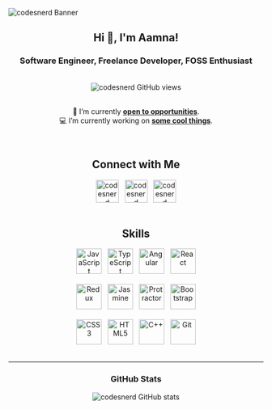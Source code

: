 <!-- Banner -->

![codesnerd Banner](https://github.com/codesnerd/codesnerd/assets/70039999/80807c22-1262-4188-8fd4-f049d2969cb3.gif)

<!-- Introduction -->
<section align="center">
  <h1>Hi 👋, I'm Aamna!</h1>
  <h3>Software Engineer, Freelance Developer, FOSS Enthusiast</h3>
</section>
<br />

<!-- Profile Views -->
<div align="center">
  <img src="https://komarev.com/ghpvc/?username=codesnerd&label=Profile%20views&color=2a5fd7&style=flat" alt="codesnerd GitHub views"/>
</div>
<br />

<!-- Recent Work -->
<section align="center">
  <p>
    🔭 I’m currently <b><a href="https://codesnerd.com/now#open-to">open to opportunities</a></b>.
    <br />
    💻 I’m currently working on <b><a href="https://codesnerd.com/now#working-on">some cool things</a></b>.
  <p>
</section>
<br />

<!-- Connect With Me -->
<section align="center">
  <h2>Connect with Me</h2>
  <div>
    <a href="https://codesnerd.com/"><img src="https://github.com/codesnerd/codesnerd/assets/70039999/c486b75c-fb28-4017-bc88-b273ec7c15dd.png" width="45" height="45" alt="codesnerd website" /></a>
    &nbsp;&nbsp;<a href="https://www.linkedin.com/in/codesnerd/"><img src="https://github.com/codesnerd/codesnerd/assets/70039999/49ae4d43-761e-4282-89cc-2557e60bffd1.png" width="45" height="45" alt="codesnerd LinkedIn" /></a>
    &nbsp;&nbsp;<a href="mailto:contact@codesnerd.com"><img src="https://github.com/codesnerd/codesnerd/assets/70039999/1e562f77-ab3a-41c6-91b3-54fdbaff44dd.png" width="45" height="45" alt="codesnerd email" /></a>
  </div>
</section>
<br />

<!-- Skills -->
<section align="center">
  <h2>Skills</h2>
  <div>
    <img src="https://github.com/codesnerd/codesnerd/assets/70039999/0f05be00-7e37-43b8-a7e9-d6068ec49391.png" width="50" height="50" alt="JavaScript" />
    &nbsp;&nbsp;<img src="https://github.com/codesnerd/codesnerd/assets/70039999/7b222f1c-9429-438d-a050-395123305e69.png" width="50" height="50" alt="TypeScript" />
    &nbsp;&nbsp;<img src="https://github.com/codesnerd/codesnerd/assets/70039999/90f6e358-741b-46a5-a579-982cc41ac9ad.png" width="50" height="50" alt="Angular" />
    &nbsp;&nbsp;<img src="https://github.com/codesnerd/codesnerd/assets/70039999/fb5dadc6-c456-480d-8493-203c5a55815c.png" width="50" height="50" alt="React" />
  </div>
  <br />
  <div>
    <img src="https://github.com/codesnerd/codesnerd/assets/70039999/aad76582-53e5-457e-b50f-b726e1aad3aa.png" width="50" height="50" alt="Redux" />
    &nbsp;&nbsp;<img src="https://github.com/codesnerd/codesnerd/assets/70039999/2ab3c41d-ac4f-4662-ac11-e152030af3de.png" width="50" height="50" alt="Jasmine" />
    &nbsp;&nbsp;<img src="https://github.com/codesnerd/codesnerd/assets/70039999/2acc5ba2-777f-4a75-8d9f-ef1b845ba22a.png" width="50" height="50" alt="Protractor" />
    &nbsp;&nbsp;<img src="https://github.com/codesnerd/codesnerd/assets/70039999/0d7550f0-8dc3-49dd-8efa-bbbbcbc8372e.png" width="50" height="50" alt="Bootstrap" />
  </div>
  <br />
  <div>
    <img src="https://github.com/codesnerd/codesnerd/assets/70039999/fdee6129-aaac-4590-a7be-6af8e3030e2e.png" width="50" height="50" alt="CSS3" />
    &nbsp;&nbsp;<img src="https://github.com/codesnerd/codesnerd/assets/70039999/b9f11d0b-c51b-41ef-bb33-1fb126086fab.png" width="50" height="50" alt="HTML5" />
    &nbsp;&nbsp;<img src="https://github.com/codesnerd/codesnerd/assets/70039999/a643cdd2-99b1-4405-b482-169d487a4d27.png" width="50" height="50" alt="C++" />
    &nbsp;&nbsp;<img src="https://github.com/codesnerd/codesnerd/assets/70039999/90a9ad16-c4a0-4e77-8231-84374f41d54a.png" width="50" height="50" alt="Git" />
  </div>
</section>
<br />
<hr />

<!-- GitHub Stats -->
<section align="center">
  <h3>GitHub Stats</h3>
  <img src="https://github-readme-stats.vercel.app/api?username=codesnerd&theme=github_dark&count_private=true&include_all_commits=true" alt="codesnerd GitHub stats" />
</section>
